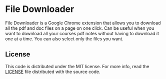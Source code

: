 # File Downloader
File Downloader is a Google Chrome extension that allows you to download all the pdf and doc files on a page on one click.
Can be useful when you want to download all your courses pdf notes without having to download it one at a time.
You can also select only the files you want.

## License

This code is distributed under the MIT license. For more info, read the
[LICENSE][license] file distributed with the source code.

[license]: /LICENSE
